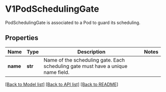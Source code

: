 # V1PodSchedulingGate

PodSchedulingGate is associated to a Pod to guard its scheduling.

## Properties
Name | Type | Description | Notes
------------ | ------------- | ------------- | -------------
**name** | **str** | Name of the scheduling gate. Each scheduling gate must have a unique name field. | 

[[Back to Model list]](../README.md#documentation-for-models) [[Back to API list]](../README.md#documentation-for-api-endpoints) [[Back to README]](../README.md)


